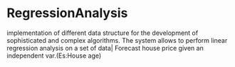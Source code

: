 # RegressionAnalysis
implementation of different data structure for the development of sophisticated and complex algorithms. The system allows to perform linear regression analysis on a set of data| Forecast house price given an independent var.(Es:House age)
